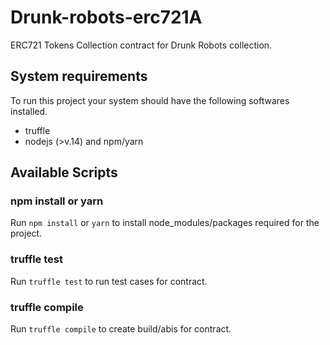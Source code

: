 # Drunk-robots-erc721A


ERC721 Tokens Collection contract for Drunk Robots collection.

## System requirements
To run this project your system should have the following softwares installed.

- truffle
- nodejs (>v.14) and npm/yarn


## Available Scripts

### npm install or yarn 
Run `npm install` or `yarn` to install node_modules/packages required for the project.

### truffle test
Run `truffle test` to run test cases for contract.

### truffle compile
Run `truffle compile` to create build/abis for contract.
